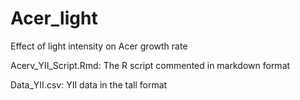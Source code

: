# Acer_light
Effect of light intensity on Acer growth rate

Acerv_YII_Script.Rmd: The R script commented in markdown format

Data_YII.csv: YII data in the tall format
